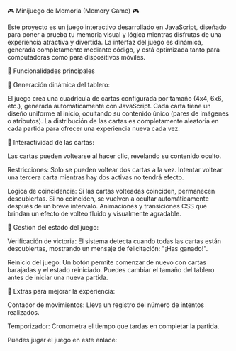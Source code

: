 🎮 Minijuego de Memoria (Memory Game) 🎮

Este proyecto es un juego interactivo desarrollado en JavaScript, diseñado para poner a prueba tu memoria visual y lógica mientras disfrutas de una experiencia atractiva y divertida. La interfaz del juego es dinámica, generada completamente mediante código, y está optimizada tanto para computadoras como para dispositivos móviles.

🚀 Funcionalidades principales

🔹 Generación dinámica del tablero:

El juego crea una cuadrícula de cartas configurada por tamaño (4x4, 6x6, etc.), generada automáticamente con JavaScript.
Cada carta tiene un diseño uniforme al inicio, ocultando su contenido único (pares de imágenes o atributos).
La distribución de las cartas es completamente aleatoria en cada partida para ofrecer una experiencia nueva cada vez.

🔹 Interactividad de las cartas:

Las cartas pueden voltearse al hacer clic, revelando su contenido oculto.

Restricciones: Solo se pueden voltear dos cartas a la vez. Intentar voltear una tercera carta mientras hay dos activas no tendrá efecto.

Lógica de coincidencia:
Si las cartas volteadas coinciden, permanecen descubiertas.
Si no coinciden, se vuelven a ocultar automáticamente después de un breve intervalo.
Animaciones y transiciones CSS que brindan un efecto de volteo fluido y visualmente agradable.

🔹 Gestión del estado del juego:

Verificación de victoria: El sistema detecta cuando todas las cartas están descubiertas, mostrando un mensaje de felicitación: "¡Has ganado!".

Reinicio del juego:
Un botón permite comenzar de nuevo con cartas barajadas y el estado reiniciado.
Puedes cambiar el tamaño del tablero antes de iniciar una nueva partida.

🔹 Extras para mejorar la experiencia:

Contador de movimientos: Lleva un registro del número de intentos realizados.

Temporizador: Cronometra el tiempo que tardas en completar la partida.

Puedes jugar el juego en este enlace: 
